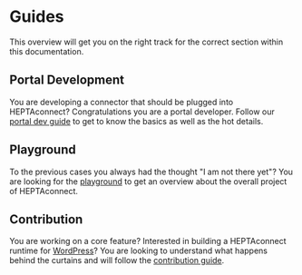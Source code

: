 # Guides

This overview will get you on the right track for the correct section within this documentation.


## Portal Development

You are developing a connector that should be plugged into HEPTAconnect?
Congratulations you are a portal developer.
Follow our [portal dev guide](./portal-dev/index.md) to get to know the basics as well as the hot details.

<!-- TODO Add integrator guide -->

<!-- TODO Add administrator guide -->

## Playground

To the previous cases you always had the thought "I am not there yet"?
You are looking for the [playground](./playground/index.md) to get an overview about the overall project of HEPTAconnect.


## Contribution 

You are working on a core feature?
Interested in building a HEPTAconnect runtime for [WordPress](https://wordpress.com/)?
You are looking to understand what happens behind the curtains and will follow the [contribution guide](./contributor/index.md).
